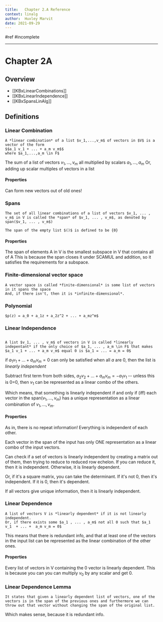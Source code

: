 ```yaml
---
title:   Chapter 2.A Reference
context: linalg
author:  Huxley Marvit
date: 2021-09-29
---
```


#ref #incomplete

***

# Chapter 2A

## Overview

- [[KBxLinearCombinations]]
- [[KBxLinearIndependence]]
- [[KBxSpansLinAlg]]



## Definitions

### Linear Combination
```ad-def
A *linear combination* of a list $v_1,...,v_m$ of vectors in $V$ is a vector of the form 
$$a_1 v_1 + ... + a_m v_m$$
where $a_1,...,a_m \in F$
```
The sum of a list of vectors $v_1, ... , v_m$ all multiplied by scalars $a_1, ... , a_m$
Or, adding up scalar multiples of vectors in a list


#### Properties
Can form new vectors out of old ones!

### Spans
```ad-def
The set of all linear combinations of a list of vectors $v_1, ... , v_m$ in V is called the *span* of $v_1, ... , v_m$, as denoted by span($v_1, ... , v_m$)

The span of the empty list $()$ is defined to be {0}
```

#### Properties
The span of elements A in V is the smallest subspace in V that contains all of A
This is because the span closes it under SCAMUL and addition, so it satisfies the requirements for a subspace.

### Finite-dimensional vector space
```ad-def
A vector space is called *finite-dimensional* is some list of vectors in it spans the space
And, if there isn't, then it is *infinite-dimensional*.
```

### Polynomial
```ad-def
$p(z) = a_0 + a_1z + a_2z^2 + ... + a_mz^m$
```


### Linear Independence

```ad-def

A list $v_1, ... , v_m$ of vectors in V is called *linearly indepentant* if the only choice of $a_1, ... , a_m \in F$ that makes $a_1 v_1 + ... + a_m v_m$ equal 0 is $a_1 = ... = a_m = 0$

```

if $a_1 v_1 + ... + a_m v_m = 0$ can only be satisfied when all $a$ are 0, then the list is *linearly independent*

Subtract first term from both sides, $a_2 v_2 + ... + a_m v_m = -a_1 v_1$  -- unless this is 0=0, then $v_1$ can be represented as a linear combo of the others.

Which means, that something is linearly independent if and only if (iff) each vector in the span($v_1, ... , v_m$) has a unique representation as a linear combination of $v_1, ... , v_m$.


#### Properties
As in, there is no repeat information! Everything is independent of each other.

Each vector in the span of the input has only ONE representation as a linear combo of the input vectors.

Can check if a set of vectors is linearly independent by creating a matrix out of them, then trying to reduce to reduced row echelon. If you can reduce it, then it is independent. Otherwise, it is linearly dependent.

Or, if it's a square matrix, you can take the determinant. If it's not 0, then it's independent. If it is 0, then it's dependent.

If all vectors give unique information, then it is linearly independent.



### Linear Dependence
```ad-def
A list of vectors V is *linearly dependent* if it is not linearly independent. 
Or, if there exists some $a_1 , ... , a_m$ not all 0 such that $a_1 v_1  + ... +  a_m v_m = 0$
```
This means that there is redundant info, and that at least one of the vectors in the input list can be represented as the linear combination of the other ones.


#### Properties

Every list of vectors in V containing the 0 vector is linearly dependent. This is because you can you can multiply $v_0$ by any scalar and get 0.


### Linear Dependence Lemma

```ad-def
It states that given a linearly dependent list of vectors, one of the vectors is in the span of the previous ones and furthermore we can throw out that vector without changing the span of the original list.
```
Which makes sense, because it is redundant info.













